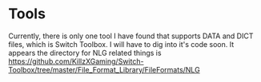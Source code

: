 # Tools
Currently, there is only one tool I have found that supports DATA and DICT files, which is Switch Toolbox. I will have to dig into it's code soon.
It appears the directory for NLG related things is https://github.com/KillzXGaming/Switch-Toolbox/tree/master/File_Format_Library/FileFormats/NLG
